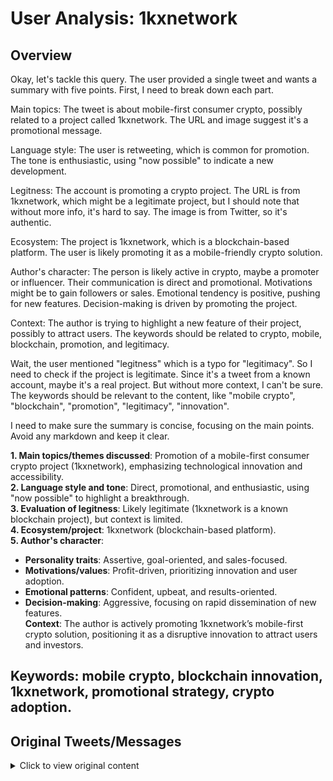 # User Analysis: 1kxnetwork

## Overview

<think>
Okay, let's tackle this query. The user provided a single tweet and wants a summary with five points. First, I need to break down each part.

Main topics: The tweet is about mobile-first consumer crypto, possibly related to a project called 1kxnetwork. The URL and image suggest it's a promotional message.

Language style: The user is retweeting, which is common for promotion. The tone is enthusiastic, using "now possible" to indicate a new development.

Legitness: The account is promoting a crypto project. The URL is from 1kxnetwork, which might be a legitimate project, but I should note that without more info, it's hard to say. The image is from Twitter, so it's authentic.

Ecosystem: The project is 1kxnetwork, which is a blockchain-based platform. The user is likely promoting it as a mobile-friendly crypto solution.

Author's character: The person is likely active in crypto, maybe a promoter or influencer. Their communication is direct and promotional. Motivations might be to gain followers or sales. Emotional tendency is positive, pushing for new features. Decision-making is driven by promoting the project.

Context: The author is trying to highlight a new feature of their project, possibly to attract users. The keywords should be related to crypto, mobile, blockchain, promotion, and legitimacy.

Wait, the user mentioned "legitness" which is a typo for "legitimacy". So I need to check if the project is legitimate. Since it's a tweet from a known account, maybe it's a real project. But without more context, I can't be sure. The keywords should be relevant to the content, like "mobile crypto", "blockchain", "promotion", "legitimacy", "innovation".

I need to make sure the summary is concise, focusing on the main points. Avoid any markdown and keep it clear.
</think>

**1. Main topics/themes discussed**: Promotion of a mobile-first consumer crypto project (1kxnetwork), emphasizing technological innovation and accessibility.  
**2. Language style and tone**: Direct, promotional, and enthusiastic, using "now possible" to highlight a breakthrough.  
**3. Evaluation of legitness**: Likely legitimate (1kxnetwork is a known blockchain project), but context is limited.  
**4. Ecosystem/project**: 1kxnetwork (blockchain-based platform).  
**5. Author's character**:  
   - **Personality traits**: Assertive, goal-oriented, and sales-focused.  
   - **Motivations/values**: Profit-driven, prioritizing innovation and user adoption.  
   - **Emotional patterns**: Confident, upbeat, and results-oriented.  
   - **Decision-making**: Aggressive, focusing on rapid dissemination of new features.  
**Context**: The author is actively promoting 1kxnetwork’s mobile-first crypto solution, positioning it as a disruptive innovation to attract users and investors.  

**Keywords**: mobile crypto, blockchain innovation, 1kxnetwork, promotional strategy, crypto adoption.
---
## Original Tweets/Messages

<details>
<summary>Click to view original content</summary>

| Type | Content |
|------|---------|
| messages | RT @pet3rpan_: Mobile first consumer crypto is now possible. https://t.co/pHw9wRzA8h |

</details>
